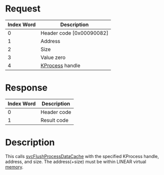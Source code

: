 # Request

| Index Word | Description                            |
|------------|----------------------------------------|
| 0          | Header code \[0x00090082\]             |
| 1          | Address                                |
| 2          | Size                                   |
| 3          | Value zero                             |
| 4          | [KProcess](KProcess "wikilink") handle |

# Response

| Index Word | Description |
|------------|-------------|
| 0          | Header code |
| 1          | Result code |

# Description

This calls [svcFlushProcessDataCache](SVC "wikilink") with the specified
KProcess handle, address, and size. The address(+size) must be within
LINEAR virtual [memory](Memory_layout "wikilink").